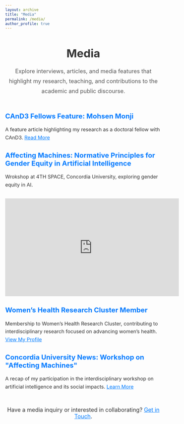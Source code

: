 ```yaml
---
layout: archive
title: "Media"
permalink: /media/
author_profile: true
---
```

<div style="text-align: center; margin: 50px auto; max-width: 800px;">
  <h1 style="color: #333; font-size: 36px; margin-bottom: 20px;">Media</h1>
  <p style="font-size: 18px; color: #555; line-height: 1.8;">
    Explore interviews, articles, and media features that highlight my research, teaching, and contributions to the academic and public discourse.
  </p>
</div>

<!-- Media Features Section -->
<div style="margin: 50px auto; max-width: 800px;">
  <!-- Feature 1 -->
  <div style="margin-bottom: 30px;">
    <h2 style="font-size: 22px; color: #007BFF;">CAnD3 Fellows Feature: Mohsen Monji</h2>
    <p style="font-size: 16px; color: #333; line-height: 1.6;">
      A feature article highlighting my research as a doctoral fellow with CAnD3. 
      <a href="https://www.mcgill.ca/cand3/article/fellows-feature-mohsen-monji-and-galiba-zahid" target="_blank" style="color: #007BFF;">Read More</a>
    </p>
  </div>

  <!-- Feature 2: YouTube Video -->
  <div style="margin-bottom: 30px;">
    <h2 style="font-size: 22px; color: #007BFF;">Affecting Machines: Normative Principles for Gender Equity in Artificial Intelligence</h2>
    <p style="font-size: 16px; color: #333; line-height: 1.6;">
     Wrokshop at 4TH SPACE, Concordia University, exploring gender equity in AI.
    </p>
    <iframe width="560" height="315" src="https://www.youtube.com/embed/8aWb-GaUFUI" title="YouTube video player" frameborder="0" allow="accelerometer; autoplay; clipboard-write; encrypted-media; gyroscope; picture-in-picture" allowfullscreen style="margin-top: 15px;"></iframe>
  </div>

  <!-- Feature 3: Women's Health Research Cluster -->
  <div style="margin-bottom: 30px;">
    <h2 style="font-size: 22px; color: #007BFF;">Women’s Health Research Cluster Member</h2>
    <p style="font-size: 16px; color: #333; line-height: 1.6;">
       Membership to Women’s Health Research Cluster, contributing to interdisciplinary research focused on advancing women’s health.
      <a href="https://womenshealthresearch.ubc.ca/people/members/?whrc-page-2=30" target="_blank" style="color: #007BFF;">View My Profile</a>
    </p>
  </div>

  <!-- Feature 4 -->
  <div style="margin-bottom: 30px;">
    <h2 style="font-size: 22px; color: #007BFF;">Concordia University News: Workshop on "Affecting Machines"</h2>
    <p style="font-size: 16px; color: #333; line-height: 1.6;">
      A recap of my participation in the interdisciplinary workshop on artificial intelligence and its social impacts.
      <a href="https://www.concordia.ca/cuevents/offices/provost/fourth-space/2023/08/22/affecting-machines.html" target="_blank" style="color: #007BFF;">Learn More</a>
    </p>
  </div>
</div>

<!-- Call to Action -->
<div style="text-align: center; margin-top: 50px;">
  <p style="font-size: 18px; color: #333;">
    Have a media inquiry or interested in collaborating? <a href="/contact/" style="color: #007BFF;">Get in Touch</a>.
  </p>
</div>


